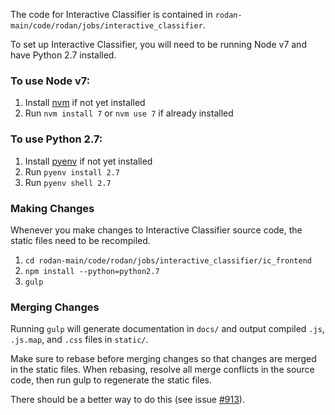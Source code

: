 The code for Interactive Classifier is contained in `rodan-main/code/rodan/jobs/interactive_classifier`.

To set up Interactive Classifier, you will need to be running Node v7 and have Python 2.7 installed.

### To use Node v7:

1. Install [nvm](https://github.com/nvm-sh/nvm#installing-and-updating) if not yet installed
2. Run `nvm install 7` or `nvm use 7` if already installed

### To use Python 2.7:

1. Install [pyenv](https://github.com/pyenv/pyenv#installation) if not yet installed
2. Run `pyenv install 2.7`
3. Run `pyenv shell 2.7`

### Making Changes

Whenever you make changes to Interactive Classifier source code, the static files need to be recompiled.

1. `cd rodan-main/code/rodan/jobs/interactive_classifier/ic_frontend`
2. `npm install --python=python2.7`
3. `gulp`

### Merging Changes

Running `gulp` will generate documentation in `docs/` and output compiled `.js`, `.js.map`, and `.css` files in `static/`.

Make sure to rebase before merging changes so that changes are merged in the static files. When rebasing, resolve all merge conflicts in the source code, then run gulp to regenerate the static files.

There should be a better way to do this (see issue [#913](https://github.com/DDMAL/Rodan/issues/913)).
